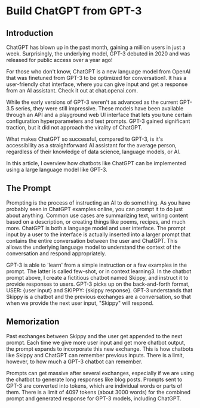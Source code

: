 # Build ChatGPT from GPT-3

## Introduction
ChatGPT has blown up in the past month, gaining a million users in just a week. Surprisingly, the underlying model, GPT-3 debuted in 2020 and was released for public access over a year ago!

For those who don't know, ChatGPT is a new language model from OpenAI that was finetuned from GPT-3 to be optimized for conversation1. It has a user-friendly chat interface, where you can give input and get a response from an AI assistant. Check it out at chat.openai.com.

While the early versions of GPT-3 weren't as advanced as the current GPT-3.5 series, they were still impressive. These models have been available through an API and a playground web UI interface that lets you tune certain configuration hyperparameters and test prompts. GPT-3 gained significant traction, but it did not approach the virality of ChatGPT.

What makes ChatGPT so successful, compared to GPT-3, is it's accessibility as a straightforward AI assistant for the average person, regardless of their knowledge of data science, language models, or AI.

In this article, I overview how chatbots like ChatGPT can be implemented using a large language model like GPT-3. 

## The Prompt
Prompting is the process of instructing an AI to do something. As you have probably seen in ChatGPT examples online, you can prompt it to do just about anything. Common use cases are summarizing text, writing content based on a description, or creating things like poems, recipes, and much more.
ChatGPT is both a language model and user interface. The prompt input by a user to the interface is actually inserted into a larger prompt that contains the entire conversation between the user and ChatGPT. This allows the underlying language model to understand the context of the conversation and respond appropriately.

GPT-3 is able to 'learn' from a simple instruction or a few examples in the prompt. The latter is called few-shot, or in context learning3. In the chatbot prompt above, I create a fictitious chatbot named Skippy, and instruct it to provide responses to users. GPT-3 picks up on the back-and-forth format, USER: {user input} and SKIPPY: {skippy response}. GPT-3 understands that Skippy is a chatbot and the previous exchanges are a conversation, so that when we provide the next user input, "Skippy" will respond.

## Memorization
Past exchanges between Skippy and the user get appended to the next prompt. Each time we give more user input and get more chatbot output, the prompt expands to incorporate this new exchange. This is how chatbots like Skippy and ChatGPT can remember previous inputs. There is a limit, however, to how much a GPT-3 chatbot can remember.

Prompts can get massive after several exchanges, especially if we are using the chatbot to generate long responses like blog posts. Prompts sent to GPT-3 are converted into tokens, which are individual words or parts of them. There is a limit of 4097 tokens (about 3000 words) for the combined prompt and generated response for GPT-3 models, including ChatGPT.

